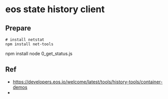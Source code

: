 # eos state history client

## Prepare
~~~
# install netstat
npm install net-tools
~~~
npm install
node 0_get_status.js

## Ref
- https://developers.eos.io/welcome/latest/tools/history-tools/container-demos
- 